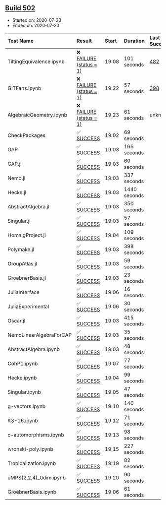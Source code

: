 ## [Build 502](https://oscarci.mathematik.uni-kl.de/job/oscar-stable/502/)

* Started on: 2020-07-23
* Ended on: 2020-07-23

| Test Name    | Result | Start | Duration | Last Success | First Failure |
|:-------------|:-------|:------|:---------|:-------------|:--------------|
| TiltingEquivalence.ipynb | ❌ [FAILURE (status = 1)](https://oscarci.mathematik.uni-kl.de/job/oscar-stable/502/artifact/logs/build-502/TiltingEquivalence.ipynb.log) | 19:08 | 101 seconds | [482](https://oscarci.mathematik.uni-kl.de/job/oscar-stable/482/) | [483](https://oscarci.mathematik.uni-kl.de/job/oscar-stable/483/) |
| GITFans.ipynb | ❌ [FAILURE (status = 1)](https://oscarci.mathematik.uni-kl.de/job/oscar-stable/502/artifact/logs/build-502/GITFans.ipynb.log) | 19:22 | 57 seconds | [398](https://oscarci.mathematik.uni-kl.de/job/oscar-stable/398/) | [399](https://oscarci.mathematik.uni-kl.de/job/oscar-stable/399/) |
| AlgebraicGeometry.ipynb | ❌ [FAILURE (status = 1)](https://oscarci.mathematik.uni-kl.de/job/oscar-stable/502/artifact/logs/build-502/AlgebraicGeometry.ipynb.log) | 19:23 | 61 seconds | unknown | unknown |
| CheckPackages | ✅ [SUCCESS](https://oscarci.mathematik.uni-kl.de/job/oscar-stable/502/artifact/logs/build-502/CheckPackages.log) | 19:02 | 69 seconds |  |  |
| GAP | ✅ [SUCCESS](https://oscarci.mathematik.uni-kl.de/job/oscar-stable/502/artifact/logs/build-502/GAP.log) | 19:03 | 166 seconds |  |  |
| GAP.jl | ✅ [SUCCESS](https://oscarci.mathematik.uni-kl.de/job/oscar-stable/502/artifact/logs/build-502/GAP.jl.log) | 19:03 | 60 seconds |  |  |
| Nemo.jl | ✅ [SUCCESS](https://oscarci.mathematik.uni-kl.de/job/oscar-stable/502/artifact/logs/build-502/Nemo.jl.log) | 19:03 | 337 seconds |  |  |
| Hecke.jl | ✅ [SUCCESS](https://oscarci.mathematik.uni-kl.de/job/oscar-stable/502/artifact/logs/build-502/Hecke.jl.log) | 19:03 | 1440 seconds |  |  |
| AbstractAlgebra.jl | ✅ [SUCCESS](https://oscarci.mathematik.uni-kl.de/job/oscar-stable/502/artifact/logs/build-502/AbstractAlgebra.jl.log) | 19:03 | 350 seconds |  |  |
| Singular.jl | ✅ [SUCCESS](https://oscarci.mathematik.uni-kl.de/job/oscar-stable/502/artifact/logs/build-502/Singular.jl.log) | 19:03 | 57 seconds |  |  |
| HomalgProject.jl | ✅ [SUCCESS](https://oscarci.mathematik.uni-kl.de/job/oscar-stable/502/artifact/logs/build-502/HomalgProject.jl.log) | 19:04 | 109 seconds |  |  |
| Polymake.jl | ✅ [SUCCESS](https://oscarci.mathematik.uni-kl.de/job/oscar-stable/502/artifact/logs/build-502/Polymake.jl.log) | 19:03 | 398 seconds |  |  |
| GroupAtlas.jl | ✅ [SUCCESS](https://oscarci.mathematik.uni-kl.de/job/oscar-stable/502/artifact/logs/build-502/GroupAtlas.jl.log) | 19:03 | 59 seconds |  |  |
| GroebnerBasis.jl | ✅ [SUCCESS](https://oscarci.mathematik.uni-kl.de/job/oscar-stable/502/artifact/logs/build-502/GroebnerBasis.jl.log) | 19:03 | 23 seconds |  |  |
| JuliaInterface | ✅ [SUCCESS](https://oscarci.mathematik.uni-kl.de/job/oscar-stable/502/artifact/logs/build-502/JuliaInterface.log) | 19:06 | 16 seconds |  |  |
| JuliaExperimental | ✅ [SUCCESS](https://oscarci.mathematik.uni-kl.de/job/oscar-stable/502/artifact/logs/build-502/JuliaExperimental.log) | 19:06 | 30 seconds |  |  |
| Oscar.jl | ✅ [SUCCESS](https://oscarci.mathematik.uni-kl.de/job/oscar-stable/502/artifact/logs/build-502/Oscar.jl.log) | 19:03 | 415 seconds |  |  |
| NemoLinearAlgebraForCAP | ✅ [SUCCESS](https://oscarci.mathematik.uni-kl.de/job/oscar-stable/502/artifact/logs/build-502/NemoLinearAlgebraForCAP.log) | 19:03 | 35 seconds |  |  |
| AbstractAlgebra.ipynb | ✅ [SUCCESS](https://oscarci.mathematik.uni-kl.de/job/oscar-stable/502/artifact/logs/build-502/AbstractAlgebra.ipynb.log) | 19:03 | 48 seconds |  |  |
| CohP1.ipynb | ✅ [SUCCESS](https://oscarci.mathematik.uni-kl.de/job/oscar-stable/502/artifact/logs/build-502/CohP1.ipynb.log) | 19:07 | 77 seconds |  |  |
| Hecke.ipynb | ✅ [SUCCESS](https://oscarci.mathematik.uni-kl.de/job/oscar-stable/502/artifact/logs/build-502/Hecke.ipynb.log) | 19:04 | 99 seconds |  |  |
| Singular.ipynb | ✅ [SUCCESS](https://oscarci.mathematik.uni-kl.de/job/oscar-stable/502/artifact/logs/build-502/Singular.ipynb.log) | 19:05 | 47 seconds |  |  |
| g-vectors.ipynb | ✅ [SUCCESS](https://oscarci.mathematik.uni-kl.de/job/oscar-stable/502/artifact/logs/build-502/g-vectors.ipynb.log) | 19:10 | 140 seconds |  |  |
| K3-16.ipynb | ✅ [SUCCESS](https://oscarci.mathematik.uni-kl.de/job/oscar-stable/502/artifact/logs/build-502/K3-16.ipynb.log) | 19:12 | 71 seconds |  |  |
| c-automorphisms.ipynb | ✅ [SUCCESS](https://oscarci.mathematik.uni-kl.de/job/oscar-stable/502/artifact/logs/build-502/c-automorphisms.ipynb.log) | 19:13 | 98 seconds |  |  |
| wronski-poly.ipynb | ✅ [SUCCESS](https://oscarci.mathematik.uni-kl.de/job/oscar-stable/502/artifact/logs/build-502/wronski-poly.ipynb.log) | 19:15 | 227 seconds |  |  |
| Tropicalization.ipynb | ✅ [SUCCESS](https://oscarci.mathematik.uni-kl.de/job/oscar-stable/502/artifact/logs/build-502/Tropicalization.ipynb.log) | 19:19 | 82 seconds |  |  |
| uMPS(2,2,4)_0dim.ipynb | ✅ [SUCCESS](https://oscarci.mathematik.uni-kl.de/job/oscar-stable/502/artifact/logs/build-502/uMPS-2-2-4-_0dim.ipynb.log) | 19:20 | 90 seconds |  |  |
| GroebnerBasis.ipynb | ✅ [SUCCESS](https://oscarci.mathematik.uni-kl.de/job/oscar-stable/502/artifact/logs/build-502/GroebnerBasis.ipynb.log) | 19:06 | 61 seconds |  |  |

